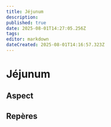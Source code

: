 ```yaml
---
title: Jéjunum
description: 
published: true
date: 2025-08-01T14:27:05.256Z
tags: 
editor: markdown
dateCreated: 2025-08-01T14:16:57.323Z
---
```


# Jéjunum
## Aspect
## Repères